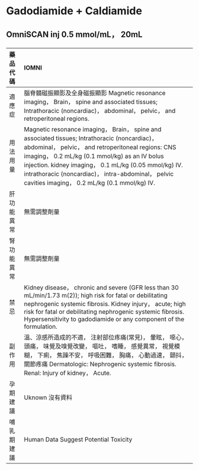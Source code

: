 # Gadodiamide + Caldiamide

## OmniSCAN inj 0.5 mmol/mL， 20mL

##### 

| 藥品代碼   | IOMNI                                                                                                                                                                                                                                                                                                                                                                |
|:-----------|:---------------------------------------------------------------------------------------------------------------------------------------------------------------------------------------------------------------------------------------------------------------------------------------------------------------------------------------------------------------------|
| 適應症     | 腦脊髓磁振顯影及全身磁振顯影 Magnetic resonance imaging， Brain， spine and associated tissues; Intrathoracic (noncardiac)， abdominal， pelvic， and retroperitoneal regions.                                                                                                                                                                                       |
| 用法用量   | Magnetic resonance imaging， Brain， spine and associated tissues; Intrathoracic (noncardiac)， abdominal， pelvic， and retroperitoneal regions: CNS imaging， 0.2 mL/kg (0.1 mmol/kg) as an IV bolus injection. kidney imaging， 0.1 mL/kg (0.05 mmol/kg) IV. intrathoracic (noncardiac)， intra-abdominal， pelvic cavities imaging， 0.2 mL/kg (0.1 mmol/kg) IV. |
| 肝功能異常 | 無需調整劑量                                                                                                                                                                                                                                                                                                                                                         |
| 腎功能異常 | 無需調整劑量                                                                                                                                                                                                                                                                                                                                                         |
| 禁忌       | Kidney disease， chronic and severe (GFR less than 30 mL/min/1.73 m(2)); high risk for fatal or debilitating nephrogenic systemic fibrosis. Kidney injury， acute; high risk for fatal or debilitating nephrogenic systemic fibrosis. Hypersensitivity to gadodiamide or any component of the formulation.                                                           |
| 副作用     | 溫、涼感所造成的不適， 注射部位疼痛(常見)， 暈眩， 噁心， 頭痛， 味覺及嗅覺改變， 嘔吐， 嗜睡， 感覺異常， 視覺模糊， 下痢， 焦躁不安， 呼吸困難， 胸痛， 心動過速， 顫抖， 關節疼痛 Dermatologic: Nephrogenic systemic fibrosis. Renal: Injury of kidney， Acute.                                                                                                   |
| 孕期建議   | Uknown 沒有資料                                                                                                                                                                                                                                                                                                                                                      |
| 哺乳期建議 | Human Data Suggest Potential Toxicity                                                                                                                                                                                                                                                                                                                                |

